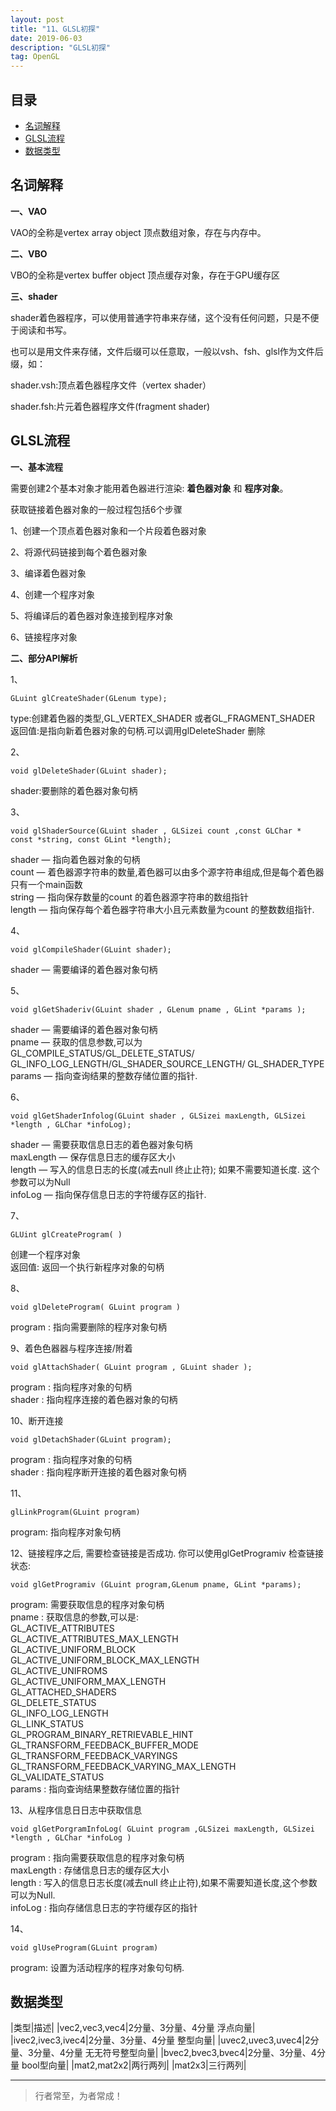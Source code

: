 ```yaml
---
layout: post
title: "11、GLSL初探"
date: 2019-06-03
description: "GLSL初探"
tag: OpenGL
---
```

 


<!-- - [参考文章：OpenGL ES初探（上）](https://www.jianshu.com/p/f58fff6d0ba0) -->


## 目录
- [名词解释](#content1) 
- [GLSL流程](#content2) 
- [数据类型](#content3) 




<!-- ************************************************ -->
## <a id="content1"></a>名词解释

**一、VAO**

VAO的全称是vertex array object 顶点数组对象，存在与内存中。

**二、VBO**

VBO的全称是vertex buffer object 顶点缓存对象，存在于GPU缓存区

**三、shader**

shader着色器程序，可以使用普通字符串来存储，这个没有任何问题，只是不便于阅读和书写。

也可以是用文件来存储，文件后缀可以任意取，一般以vsh、fsh、glsl作为文件后缀，如：

shader.vsh:顶点着色器程序文件（vertex shader）

shader.fsh:片元着色器程序文件(fragment shader)


<!-- ************************************************ -->
## <a id="content2"></a>GLSL流程

**一、基本流程**

需要创建2个基本对象才能用着色器进⾏渲染: **着色器对象** 和 **程序对象**。

获取链接着⾊器对象的一般过程包括6个步骤

1、创建⼀个顶点着⾊器对象和⼀个⽚段着⾊器对象

2、将源代码链接到每个着⾊器对象    

3、编译着⾊器对象

4、创建⼀个程序对象

5、将编译后的着⾊器对象连接到程序对象

6、链接程序对象


**二、部分API解析**

1、
```
GLuint glCreateShader(GLenum type);
```
type:创建着色器的类型,GL_VERTEX_SHADER 或者GL_FRAGMENT_SHADER     
返回值:是指向新着⾊器对象的句柄.可以调用glDeleteShader 删除     



2、
```
void glDeleteShader(GLuint shader);
```
shader:要删除的着⾊器对象句柄



3、
```
void glShaderSource(GLuint shader , GLSizei count ,const GLChar * const *string, const GLint *length);
```
shader — 指向着⾊器对象的句柄      
count — 着⾊器源字符串的数量,着⾊器可以由多个源字符串组成,但是每个着⾊器只有⼀个main函数      
string — 指向保存数量的count 的着⾊器源字符串的数组指针       
length — 指向保存每个着⾊器字符串⼤小且元素数量为count 的整数数组指针.     


4、
```
void glCompileShader(GLuint shader);
``` 
shader — 需要编译的着⾊器对象句柄     


5、
```
void glGetShaderiv(GLuint shader , GLenum pname , GLint *params );
```
shader — 需要编译的着⾊器对象句柄     
pname — 获取的信息参数,可以为 GL_COMPILE_STATUS/GL_DELETE_STATUS/ GL_INFO_LOG_LENGTH/GL_SHADER_SOURCE_LENGTH/ GL_SHADER_TYPE     
params — 指向查询结果的整数存储位置的指针.    


6、
```
void glGetShaderInfolog(GLuint shader , GLSizei maxLength, GLSizei *length , GLChar *infoLog);
```
shader — 需要获取信息⽇志的着⾊器对象句柄    
maxLength — 保存信息⽇志的缓存区⼤小    
length — 写⼊的信息⽇志的⻓度(减去null 终⽌止符); 如果不需要知道⻓度. 这个参数可以为Null    
infoLog — 指向保存信息日志的字符缓存区的指针.    


7、
```
GLUint glCreateProgram( )
```
创建⼀个程序对象     
返回值: 返回一个执行新程序对象的句柄      


8、
```
void glDeleteProgram( GLuint program )
```
 program : 指向需要删除的程序对象句柄


9、着⾊色器器与程序连接/附着
```
void glAttachShader( GLuint program , GLuint shader );
```
program : 指向程序对象的句柄     
shader : 指向程序连接的着⾊器对象的句柄


10、断开连接
```
void glDetachShader(GLuint program);
```
program : 指向程序对象的句柄    
shader : 指向程序断开连接的着⾊器对象句柄

11、
```
glLinkProgram(GLuint program) 
```
program: 指向程序对象句柄


12、链接程序之后, 需要检查链接是否成功. 你可以使⽤glGetProgramiv 检查链接状态: 
```
void glGetProgramiv (GLuint program,GLenum pname, GLint *params);
```
program: 需要获取信息的程序对象句柄     
pname : 获取信息的参数,可以是:    
GL_ACTIVE_ATTRIBUTES      
GL_ACTIVE_ATTRIBUTES_MAX_LENGTH    
GL_ACTIVE_UNIFORM_BLOCK    
GL_ACTIVE_UNIFORM_BLOCK_MAX_LENGTH    
GL_ACTIVE_UNIFROMS    
GL_ACTIVE_UNIFORM_MAX_LENGTH    
GL_ATTACHED_SHADERS    
GL_DELETE_STATUS   
GL_INFO_LOG_LENGTH   
GL_LINK_STATUS     
GL_PROGRAM_BINARY_RETRIEVABLE_HINT     
GL_TRANSFORM_FEEDBACK_BUFFER_MODE     
GL_TRANSFORM_FEEDBACK_VARYINGS     
GL_TRANSFORM_FEEDBACK_VARYING_MAX_LENGTH    
GL_VALIDATE_STATUS    
params : 指向查询结果整数存储位置的指针   


13、从程序信息⽇日志中获取信息      
``` 
void glGetPorgramInfoLog( GLuint program ,GLSizei maxLength, GLSizei *length , GLChar *infoLog )
```
program : 指向需要获取信息的程序对象句柄         
maxLength : 存储信息⽇志的缓存区⼤小      
length : 写⼊的信息⽇志长度(减去null 终⽌止符),如果不需要知道长度,这个参数可以为Null.      
infoLog : 指向存储信息日志的字符缓存区的指针       

14、
```
void glUseProgram(GLuint program) 
```
program: 设置为活动程序的程序对象句句柄.



<!-- ************************************************ -->
## <a id="content3"></a>数据类型


|类型|描述|
|vec2,vec3,vec4|2分量、3分量、4分量 浮点向量|
|ivec2,ivec3,ivec4|2分量、3分量、4分量 整型向量|
|uvec2,uvec3,uvec4|2分量、3分量、4分量 ⽆无符号整型向量|
|bvec2,bvec3,bvec4|2分量、3分量、4分量 bool型向量|
|mat2,mat2x2|两⾏两列|
|mat2x3|三行两列|






----------
>  行者常至，为者常成！


